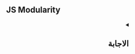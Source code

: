 <h2 align=center>JS Modularity</h2>


<details dir=rtl>
  <summary>
    <h2>الاجابة</h2>
  </summary>
  
  
  زمان كانت ال scripts صغيرة و simple؛ بس مع الوقت بدأت ال scripts دي تبقي more complex و حجمها بقي كبير، عشان كدا كنا لازم نشوف طريقة ننظم بيها ال code بتاعنا بحيث يكون سهل القراءة و التعديل عليه فيما بعد و كانت الطريقة دي هي أننا بدل منخلي كل الكود في ملف js واحد بس، هنفصله في أكتر من ملف و دا الي بنسميه code splitting


![1mb](https://user-images.githubusercontent.com/69124951/197946369-883f8201-4ccf-44d2-8865-b6bbde6353b2.png)


كل file من ال files الصغيرة دي بنسميه module و بيكون جواه كود معين و عشان نعمل ال code splitting دا كنا بنستخدم حاجه اسمها module system زي AMD, UMD, CommonJS 
لحد ما ال ES6 نزلت و نزل معاهاstandard بيعمل ال Modularity دي عن طريق ال Js module أو ال language level module system
........

يعني اي Module ؟
ال module ما هو إلا ملف js عادي ولكن فيه features معينة و كمان ال browser بيتعامل معاه بطريقة معينة.
إذا في فرق بين ال module script و ال regular script و الفروقات دي هي
  
  
  
  
  
  
  
  
  
  
  
  </details>
